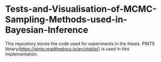 # Tests-and-Visualisation-of-MCMC-Sampling-Methods-used-in-Bayesian-Inference
This repository stores the code used for experiments in the thesis.
PINTS library(https://pints.readthedocs.io/en/stable/) is used in this implementation.
